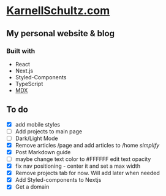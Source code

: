 # [KarnellSchultz.com](https://karnellschultz.com/ "personal blog of Karnell Schultz")

## My personal website & blog

### Built with

- React
- Next.js
- Styled-Components
- TypeScript
- [MDX](https://mdxjs.com/)

## To do

- [X] add mobile styles
- [ ] Add projects to main page
- [ ] Dark/Light Mode
- [X] Remove articles /page and add articles to /home *simplify*
- [X] Post Markdown guide
- [ ] maybe change text color to #FFFFFF edit text opacity
- [X] fix nav positioning - center it and set a max width
- [X] Remove projects tab for now. Will add later when needed
- [x] Add Styled-components to Nextjs
- [x] Get a domain

